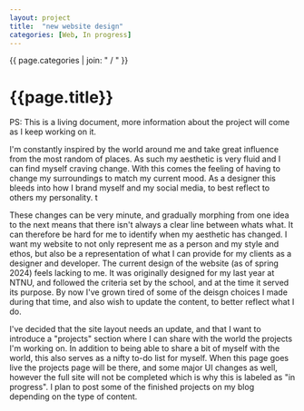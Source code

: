 ```yaml
---
layout: project
title:  "new website design"
categories: [Web, In progress]
---
```



<div id="column1_13">
	<span id="projectCats">{{ page.categories | join: " / " }}</span>
	<h1>{{page.title}}</h1>
	<span id="notif">PS: This is a living document, more information about the project will come as I keep working on it.</span>
	<p>I'm constantly inspired by the world around me and take great influence from the most random of places. As such my aesthetic is very fluid and I can find myself craving change. With this comes the feeling of having to change my surroundings to match my current mood. As a designer this bleeds into how I brand myself and my social media, to best reflect to others my personality. t</p>
	<p>These changes can be very minute, and gradually morphing from one idea to the next means that there isn't always a clear line between whats what. It can therefore be hard for me to identify when my aesthetic has changed. I want my website to not only represent me as a person and my style and ethos, but also be a representation of what I can provide for my clients as a designer and developer. The current design of the website (as of spring 2024) feels lacking to me. It was originally designed for my last year at NTNU, and followed the criteria set by the school, and at the time it served its purpose. By now I've grown tired of some of the deisgn choices I made during that time, and also wish to update the content, to better reflect what I do.</p>
	<p>I've decided that the site layout needs an update, and that I want to introduce a "projects" section where I can share with the world the projects I'm working on. In addition to being able to share a bit of myself with the world, this also serves as a nifty to-do list for myself. When this page goes live the projects page will be there, and some major UI changes as well, however the full site will not be completed which is why this is labeled as "in progress". I plan to post some of the finished projects on my blog depending on the type of content.</p>
</div>


